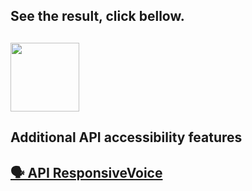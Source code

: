 ## See the result, click bellow.

## [<img src="https://github.com/DanielKremes/game-number-secret/assets/145404663/caeaf713-1f2e-48e7-8cfd-86bde73b473b" height="110" >  ](https://game-number-secret-rho.vercel.app/)

## Additional API accessibility features

## [🗣️ API ResponsiveVoice ](https://responsivevoice.org/)

